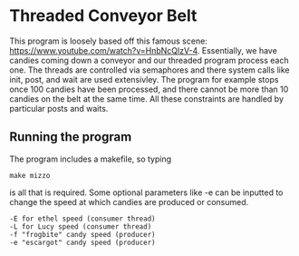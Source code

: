 # Threaded Conveyor Belt
This program is loosely based off this famous scene: https://www.youtube.com/watch?v=HnbNcQlzV-4. Essentially, we have candies coming down a conveyor and our threaded program process each one. The threads are controlled via semaphores and there system calls like init, post, and wait are used extensivley. The program for example stops once 100 candies have been processed, and there cannot be more than 10 candies on the belt at the same time. All these constraints are handled by particular posts and waits. 

## Running the program
The program includes a makefile, so typing 
```
make mizzo 
```
is all that is required. Some optional parameters like -e can be inputted to change the speed at which candies are produced or consumed. 

```
-E for ethel speed (consumer thread)
-L for Lucy speed (consumer thread)
-f "frogbite" candy speed (producer)
-e "escargot" candy speed (producer) 
```


